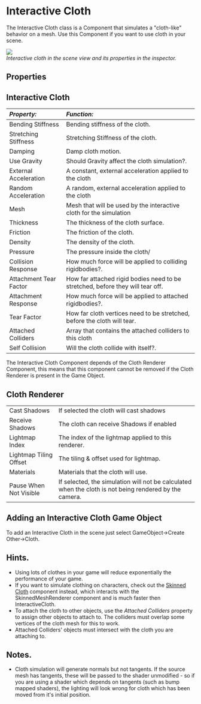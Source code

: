 Interactive Cloth
=================


The Interactive  Cloth class is a Component that simulates a "cloth-like" behavior on a mesh. Use this Component if you want to use cloth in your scene.


![](http://docwiki.hq.unity3d.com/uploads/Main/InteractiveCloth.png)  
_Interactive cloth in the scene view and its properties in the inspector._


Properties
----------

Interactive Cloth
-----------------


|**_Property:_** |**_Function:_** |
|:---|:---|
|<span class=component>Bending Stiffness</span> |Bending stiffness of the cloth.|
|<span class=component>Stretching Stiffness</span> |Stretching Stiffness of the cloth.|
|<span class=component>Damping</span> |Damp cloth motion.|
|<span class=component>Use Gravity</span> |Should Gravity affect the cloth simulation?.|
|<span class=component>External Acceleration</span> |A constant, external acceleration applied to the cloth|
|<span class=component>Random Acceleration</span> |A random, external acceleration applied to the cloth|
|<span class=component>Mesh</span> |Mesh that will be used by the interactive cloth for the simulation|
|<span class=component>Thickness</span> |The thickness of the cloth surface.|
|<span class=component>Friction</span> |The friction of the cloth.|
|<span class=component>Density</span> |The density of the cloth.|
|<span class=component>Pressure</span> |The pressure inside the cloth/|
|<span class=component>Collision Response</span> |How much force will be applied to colliding rigidbodies?.|
|<span class=component>Attachment Tear Factor</span> |How far attached rigid bodies need to be stretched, before they will tear off.|
|<span class=component>Attachment Response</span> |How much force will be applied to attached rigidbodies?.|
|<span class=component>Tear Factor</span> |How far cloth vertices need to be stretched, before the cloth will tear.|
|<span class=component>Attached Colliders</span> |Array that contains the attached colliders to this cloth|
|<span class=component>Self Collision</span> |Will the cloth collide with itself?.|

The Interactive Cloth Component depends of the Cloth Renderer Component, this means that this component cannot be removed if the Cloth Renderer is present in the Game Object.

Cloth Renderer
--------------


|    |    |
|:---|:---|
|<span class=component>Cast Shadows</span> |If selected the cloth will cast shadows|
|<span class=component>Receive Shadows</span> |The cloth can receive Shadows if enabled|
|<span class=component>Lightmap Index</span> |The index of the lightmap applied to this renderer.|
|<span class=component>Lightmap Tiling Offset</span> |The tiling & offset used for lightmap.|
|<span class=component>Materials</span> |Materials that the cloth will use.|
|<span class=component>Pause When Not Visible</span> |If selected, the simulation will not be calculated when the cloth is not being rendered by the camera.|




Adding an Interactive Cloth Game Object
---------------------------------------

To add an Interactive Cloth in the scene just select <span class=component>GameObject->Create Other->Cloth</span>.

Hints.
------

* Using lots of clothes in your game will reduce exponentially the performance of your game.
* If you want to simulate clothing on characters, check out the [Skinned Cloth](class-SkinnedCloth.md) component instead, which interacts with the SkinnedMeshRenderer component and is much faster then InteractiveCloth.
* To attach the cloth to other objects, use the _Attached Colliders_ property to assign other objects to attach to. The colliders must overlap some vertices of the cloth mesh for this to work.
* Attached Colliders' objects must intersect with the cloth you are attaching to.

Notes.
------

* Cloth simulation will generate normals but not tangents. If the source mesh has tangents, these will be passed to the shader unmodified - so if you are using a shader which depends on tangents (such as bump mapped shaders), the lighting will look wrong for cloth which has been moved from it's initial position.

